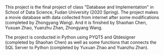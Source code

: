 This project is the final project of class "Database and Implementation" in School of Data Science, Fudan University (2020 Spring). 
The project makes a movie database with data collected from internet after some modifications (completed by Zhongyang Wang). And it is finished by Shaohan Chen, Yuxuan Zhao, Yuanzhu Zhan, Zhongyang Wang.

The project is conducted in Python using PYQT5 and Qtdesigner (completed by Shaohan Chen) as well as some functions that connects the SQL Server to Python (completed by Yuxuan Zhao and Yuanzhu Zhan).
